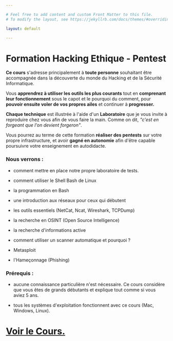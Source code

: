```yaml
---

# Feel free to add content and custom Front Matter to this file.
# To modify the layout, see https://jekyllrb.com/docs/themes/#overriding-theme-defaults

layout: default

---
```



# Formation Hacking Ethique - Pentest

**Ce cours** s'adresse principalement à **toute personne** souhaitant être accompagnée dans la découverte du monde du Hacking et de la Sécurité Informatique.

Vous **apprendrez à utiliser les outils les plus courants** tout en **comprenant leur fonctionnement** sous le capot et le pourquoi du comment, pour **pouvoir ensuite voler de vos propres ailes** et continuer à **progresser.**

**Chaque technique** est illustrée à l'aide d'un **Laboratoire** que je vous invite à reproduire chez vous afin de vous faire la main. Comme on dit, _"c'est en forgeant que l'on devient forgeron"_.

Vous pourrez au terme de cette formation **réaliser des pentests** sur votre propre infrastructure, et avoir **gagné en autonomie** afin d'être capable poursuivre votre enseignement en autodidacte.

### Nous verrons :

* comment mettre en place notre propre laboratoire de tests.

* comment utiliser le Shell Bash de Linux

* la programmation en Bash

* une introduction aux réseaux pour ceux qui débutent

* les outils essentiels (NetCat, Ncat, Wireshark, TCPDump)

* la recherche en OSINT (Open Source Intelligence)

* la recherche d'informations active

* comment utiliser un scanner automatique et pourquoi ?

* Metasploit

* l'Hameçonnage (Phishing)

### Prérequis :

* aucune connaissance particulière n'est nécessaire. Ce cours considère que vous êtes de grands débutants et explique tout comme si vous aviez 5 ans.

* tous les systèmes d'exploitation fonctionnent avec ce cours (Mac, Windows, Linux). 



# <a href="https://www.udemy.com/course/hacking-ethique-par-la-pratique/?referralCode=3DD86F9DCAF366D69C5F" class="button">Voir le Cours.</a>